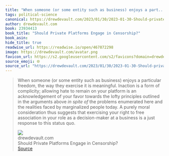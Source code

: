 ```yaml
---
title: "When someone (or some entity such as business) enjoys a part..."
tags: political-science
canonical: https://drewdevault.com/2023/01/30/2023-01-30-Should-private-platforms-engage-in-censorship.html
author: drewdevault.com
book: 23934413
book_title: "Should Private Platforms Engage in Censorship?"
book_asin: 
hide_title: true
readwise_url: https://readwise.io/open/467872298
image: https://drewdevault.com/avatar.png
favicon_url: https://s2.googleusercontent.com/s2/favicons?domain=drewdevault.com
source_emoji: 🌐
source_url: "https://drewdevault.com/2023/01/30/2023-01-30-Should-private-platforms-engage-in-censorship.html#:~:text=When%20someone%20%28or,this%20status%20quo."
---
```


> When someone (or some entity such as business) enjoys a particular freedom, the way they exercise it is meaningful. Inaction is a form of complicity; allowing hate to remain on your platform is an acknowledgement of your favor towards the lofty principles outlined in the arguments above *in spite of* the problems enumerated here and the realities faced by marginalized people today. A purely moral consideration thus suggests that exercising your right to free association in your role as a decision-maker at a business is a just response to this status quo.
> <div class="quoteback-footer"><div class="quoteback-avatar"><img class="mini-favicon" src="https://s2.googleusercontent.com/s2/favicons?domain=drewdevault.com"></div><div class="quoteback-metadata"><div class="metadata-inner"><span style="display:none">FROM:</span><div aria-label="drewdevault.com" class="quoteback-author"> drewdevault.com</div><div aria-label="Should Private Platforms Engage in Censorship?" class="quoteback-title"> Should Private Platforms Engage in Censorship?</div></div></div><div class="quoteback-backlink"><a target="_blank" aria-label="go to the full text of this quotation" rel="noopener" href="https://drewdevault.com/2023/01/30/2023-01-30-Should-private-platforms-engage-in-censorship.html#:~:text=When%20someone%20%28or,this%20status%20quo." class="quoteback-arrow"> Source</a></div></div>